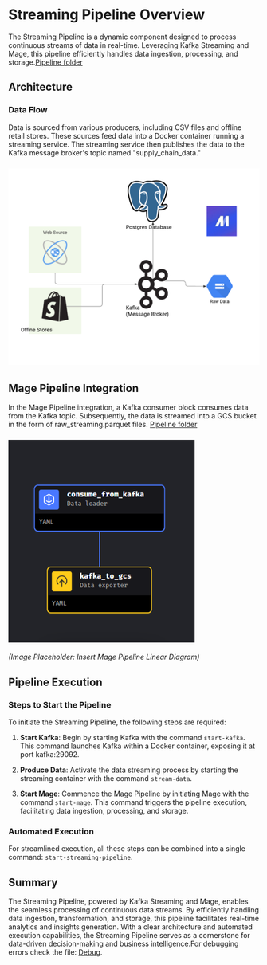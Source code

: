 # Streaming Pipeline Overview

The Streaming Pipeline is a dynamic component designed to process continuous streams of data in real-time. Leveraging Kafka Streaming and Mage, this pipeline efficiently handles data ingestion, processing, and storage.[Pipeline folder](../streaming_pipeline/)

## Architecture

### Data Flow
Data is sourced from various producers, including CSV files and offline retail stores. These sources feed data into a Docker container running a streaming service. The streaming service then publishes the data to the Kafka message broker's topic named "supply_chain_data."

### ![Streaming Pipeline Architecture](../images/Kafka_to_gcs.png)


## Mage Pipeline Integration

In the Mage Pipeline integration, a Kafka consumer block consumes data from the Kafka topic. Subsequently, the data is streamed into a GCS bucket in the form of raw_streaming.parquet files. [Pipeline folder](./kafka_to_gcs_streaming/)

### ![Mage Pipeline Integration](../images/streaming_pipeline_tree.png)
*(Image Placeholder: Insert Mage Pipeline Linear Diagram)*

## Pipeline Execution

### Steps to Start the Pipeline
To initiate the Streaming Pipeline, the following steps are required:

1. **Start Kafka**: Begin by starting Kafka with the command `start-kafka`. This command launches Kafka within a Docker container, exposing it at port kafka:29092.

2. **Produce Data**: Activate the data streaming process by starting the streaming container with the command `stream-data`.

3. **Start Mage**: Commence the Mage Pipeline by initiating Mage with the command `start-mage`. This command triggers the pipeline execution, facilitating data ingestion, processing, and storage.

### Automated Execution
For streamlined execution, all these steps can be combined into a single command: `start-streaming-pipeline`.

## Summary
The Streaming Pipeline, powered by Kafka Streaming and Mage, enables the seamless processing of continuous data streams. By efficiently handling data ingestion, transformation, and storage, this pipeline facilitates real-time analytics and insights generation. With a clear architecture and automated execution capabilities, the Streaming Pipeline serves as a cornerstone for data-driven decision-making and business intelligence.For debugging errors check the file: [Debug](../debug.md).